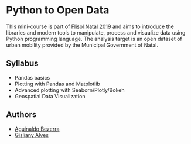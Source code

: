 # Python to Open Data

This mini-course is part of [Flisol Natal 2019](https://flisol.potilivre.org/) and aims to introduce the libraries and modern tools to manipulate, process and visualize data using Python programming language. The analysis target is an open dataset of urban mobility provided by the Municipal Government of Natal.

## Syllabus

- Pandas basics
- Plotting with Pandas and Matplotlib
- Advanced plotting with Seaborn/Plotly/Bokeh
- Geospatial Data Visualization

## Authors
- [Aguinaldo Bezerra](https://github.com/aguinaldoabbj)
- [Gisliany Alves](https://github.com/gisliany)
